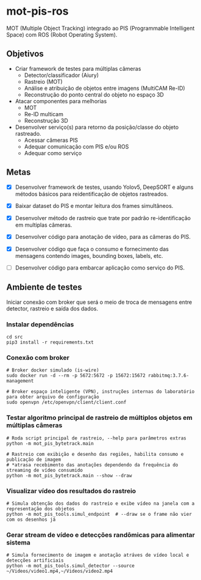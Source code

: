 # mot-pis-ros

MOT (Multiple Object Tracking) integrado ao PIS (Programmable Intelligent Space) com ROS (Robot Operating System).


## Objetivos

- Criar framework de testes para múltiplas câmeras
    - Detector/classificador (Aiury)
    - Rastreio (MOT)
    - Análise e atribuição de objetos entre imagens (MultiCAM Re-ID)
    - Reconstrução do ponto central do objeto no espaço 3D
- Atacar componentes para melhorias
    - MOT
    - Re-ID multicam
    - Reconstrução 3D
- Desenvolver serviço(s) para retorno da posição/classe do objeto rastreado.
    - Acessar câmeras PIS
    - Adequar comunicação com PIS e/ou ROS
    - Adequar como serviço

## Metas

- [x] Desenvolver framework de testes, usando Yolov5, DeepSORT e alguns métodos básicos para reidentificação de objetos rastreados.
- [x] Baixar dataset do PIS e montar leitura dos frames simultâneos.
- [x] Desenvolver método de rastreio que trate por padrão re-identificação em multiplas câmeras.
- [x] Desenvolver código para anotação de vídeo, para as câmeras do PIS.
- [x] Desenvolver código que faça o consumo e fornecimento das mensagens contendo images, bounding boxes, labels, etc.
- [ ] Desenvolver código para embarcar aplicação como serviço do PIS.


## Ambiente de testes

Iniciar conexão com broker que será o meio de troca de mensagens entre detector, rastreio e saída dos dados.

### Instalar dependências

```
cd src
pip3 install -r requirements.txt
```

### Conexão com broker

```
# Broker docker simulado (is-wire)
sudo docker run -d --rm -p 5672:5672 -p 15672:15672 rabbitmq:3.7.6-management
```

```
# Broker espaço inteligente (VPN), instruções internas do laboratório para obter arquivo de configuração
sudo openvpn /etc/openvpn/client/client.conf
```

### Testar algoritmo principal de rastreio de múltiplos objetos em múltiplas câmeras

```
# Roda script principal de rastreio, --help para parâmetros extras
python -m mot_pis_bytetrack.main

# Rastreio com exibição e desenho das regiões, habilita consumo e publicação de imagem
# *atrasa recebimento das anotações dependendo da frequência do streaming de vídeo consumido
python -m mot_pis_bytetrack.main --show --draw
```

### Visualizar vídeo dos resultados do rastreio

```
# Simula obtenção dos dados do rastreio e exibe vídeo na janela com a representação dos objetos
python -m mot_pis_tools.simul_endpoint  # --draw se o frame não vier com os desenhos já
```

### Gerar stream de vídeo e detecções randômicas para alimentar sistema

```
# Simula fornecimento de imagem e anotação atráves de vídeo local e detecções artificiais
python -m mot_pis_tools.simul_detector --source ~/Videos/video1.mp4,~/Videos/video2.mp4
```